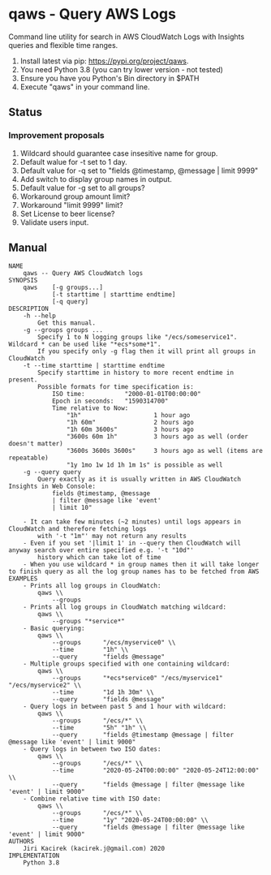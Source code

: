 # qaws - Query AWS Logs
Command line utility for search in AWS CloudWatch Logs with Insights queries and flexible time ranges.

1. Install latest via pip: https://pypi.org/project/qaws.
2. You need Python 3.8 (you can try lower version - not tested)
3. Ensure you have you Python's Bin directory in $PATH
4. Execute "qaws" in your command line.

## Status

### Improvement proposals
1. Wildcard should guarantee case insesitive name for group.
2. Default walue for -t set to 1 day.
3. Default value for -q set to "fields @timestamp, @message | limit 9999"
4. Add switch to display group names in output.
5. Default value for -g set to all groups?
6. Workaround group amount limit?
7. Workaround "limit 9999" limit?
8. Set License to beer license?
9. Validate users input.

## Manual

```
NAME
    qaws -- Query AWS CloudWatch logs
SYNOPSIS
    qaws    [-g groups...]
            [-t starttime | starttime endtime]
            [-q query]
DESCRIPTION
    -h --help
        Get this manual.
    -g --groups groups ...
        Specify 1 to N logging groups like "/ecs/someservice1". Wildcard * can be used like "*ecs*some*1".
        If you specify only -g flag then it will print all groups in CloudWatch
    -t --time starttime | starttime endtime
        Specify starttime in history to more recent endtime in present.
        Possible formats for time specification is:
            ISO time:           "2000-01-01T00:00:00"
            Epoch in seconds:   "1590314700"
            Time relative to Now:
                "1h"                    1 hour ago
                "1h 60m"                2 hours ago
                "1h 60m 3600s"          3 hours ago
                "3600s 60m 1h"          3 hours ago as well (order doesn't matter)
                "3600s 3600s 3600s"     3 hours ago as well (items are repeatable)
                "1y 1mo 1w 1d 1h 1m 1s" is possible as well
    -g --query query
        Query exactly as it is usually written in AWS CloudWatch Insights in Web Console:
            fields @timestamp, @message
            | filter @message like 'event'
            | limit 10"

    - It can take few minutes (~2 minutes) until logs appears in CloudWatch and therefore fetching logs
        with '-t "1m"' may not return any results
    - Even if you set '|limit 1' in --query then CloudWatch will anyway search over entire specified e.g. '-t "10d"'
        history which can take lot of time
    - When you use wildcard * in group names then it will take longer to finish query as all the log group names has to be fetched from AWS
EXAMPLES
    - Prints all log groups in CloudWatch:
        qaws \\
            --groups
    - Prints all log groups in CloudWatch matching wildcard:
        qaws \\
            --groups "*service*"
    - Basic querying:
        qaws \\
            --groups      "/ecs/myservice0" \\
            --time        "1h" \\
            --query       "fields @message"
    - Multiple groups specified with one containing wildcard:
        qaws \\
            --groups      "*ecs*service0" "/ecs/myservice1" "/ecs/myservice2" \\
            --time        "1d 1h 30m" \\
            --query       "fields @message"
    - Query logs in between past 5 and 1 hour with wildcard:
        qaws \\
            --groups      "/ecs/*" \\
            --time        "5h" "1h" \\
            --query       "fields @timestamp @message | filter @message like 'event' | limit 9000"
    - Query logs in between two ISO dates:
        qaws \\
            --groups      "/ecs/*" \\
            --time        "2020-05-24T00:00:00" "2020-05-24T12:00:00" \\
            --query       "fields @message | filter @message like 'event' | limit 9000"
    - Combine relative time with ISO date:
        qaws \\
            --groups      "/ecs/*" \\
            --time        "1y" "2020-05-24T00:00:00" \\
            --query       "fields @message | filter @message like 'event' | limit 9000"
AUTHORS
    Jiri Kacirek (kacirek.j@gmail.com) 2020
IMPLEMENTATION
    Python 3.8
```

